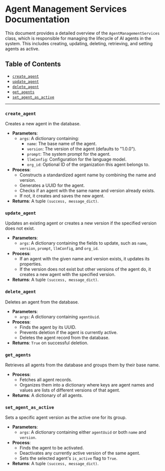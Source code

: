 # Agent Management Services Documentation

This document provides a detailed overview of the `AgentManagementServices` class, which is responsible for managing the lifecycle of AI agents in the system. This includes creating, updating, deleting, retrieving, and setting agents as active.

## Table of Contents
- [`create_agent`](#create_agent)
- [`update_agent`](#update_agent)
- [`delete_agent`](#delete_agent)
- [`get_agents`](#get_agents)
- [`set_agent_as_active`](#set_agent_as_active)

---

### `create_agent`
Creates a new agent in the database.

- **Parameters**:
  - `args`: A dictionary containing:
    - `name`: The base name of the agent.
    - `version`: The version of the agent (defaults to "1.0.0").
    - `prompt`: The system prompt for the agent.
    - `llmConfig`: Configuration for the language model.
    - `org_id`: Optional ID of the organization this agent belongs to.
- **Process**:
  - Constructs a standardized agent name by combining the name and version.
  - Generates a UUID for the agent.
  - Checks if an agent with the same name and version already exists.
  - If not, it creates and saves the new agent.
- **Returns**: A tuple `(success, message_dict)`.

### `update_agent`
Updates an existing agent or creates a new version if the specified version does not exist.

- **Parameters**:
  - `args`: A dictionary containing the fields to update, such as `name`, `version`, `prompt`, `llmConfig`, and `org_id`.
- **Process**:
  - If an agent with the given name and version exists, it updates its properties.
  - If the version does not exist but other versions of the agent do, it creates a new agent with the specified version.
- **Returns**: A tuple `(success, message_dict)`.

### `delete_agent`
Deletes an agent from the database.

- **Parameters**:
  - `args`: A dictionary containing `agentUuid`.
- **Process**:
  - Finds the agent by its UUID.
  - Prevents deletion if the agent is currently active.
  - Deletes the agent record from the database.
- **Returns**: `True` on successful deletion.

### `get_agents`
Retrieves all agents from the database and groups them by their base name.

- **Process**:
  - Fetches all agent records.
  - Organizes them into a dictionary where keys are agent names and values are lists of different versions of that agent.
- **Returns**: A dictionary of all agents.

### `set_agent_as_active`
Sets a specific agent version as the active one for its group.

- **Parameters**:
  - `args`: A dictionary containing either `agentUuid` or both `name` and `version`.
- **Process**:
  - Finds the agent to be activated.
  - Deactivates any currently active version of the same agent.
  - Sets the selected agent's `is_active` flag to `True`.
- **Returns**: A tuple `(success, message_dict)`.
